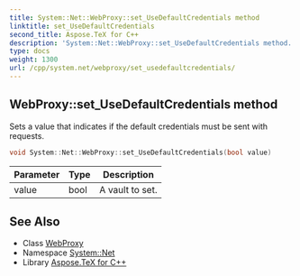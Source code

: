 ```yaml
---
title: System::Net::WebProxy::set_UseDefaultCredentials method
linktitle: set_UseDefaultCredentials
second_title: Aspose.TeX for C++
description: 'System::Net::WebProxy::set_UseDefaultCredentials method. Sets a value that indicates if the default credentials must be sent with requests in C++.'
type: docs
weight: 1300
url: /cpp/system.net/webproxy/set_usedefaultcredentials/
---
```

## WebProxy::set_UseDefaultCredentials method


Sets a value that indicates if the default credentials must be sent with requests.

```cpp
void System::Net::WebProxy::set_UseDefaultCredentials(bool value)
```


| Parameter | Type | Description |
| --- | --- | --- |
| value | bool | A vault to set. |

## See Also

* Class [WebProxy](../)
* Namespace [System::Net](../../)
* Library [Aspose.TeX for C++](../../../)
